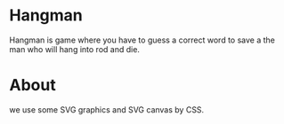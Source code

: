 # Hangman
Hangman is game where you have to guess a correct word to save a the man who will hang into rod and die. 

# About
we use some SVG graphics and SVG canvas by CSS.
